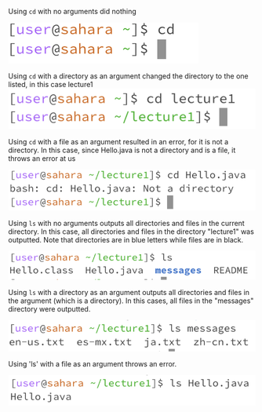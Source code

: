 Using `cd` with no arguments did nothing

![Image](ss1.png)

Using `cd` with a directory as an argument changed the directory to the one listed, in this case lecture1
![Image](ss2.png)

Using `cd` with a file as an argument resulted in an error, for it is not a directory. In this case, since Hello.java is not a directory and is a file, it throws an error at us

![Image](ss3.png)

Using `ls` with no arguments outputs all directories and files in the current directory. In this case, all directories and files in the directory "lecture1" was outputted. Note that directories are in blue letters while files are in black.

![Image](ss4.png)

Using `ls` with a directory as an argument outputs all directories and files in the argument (which is a directory). In this cases, all files in the "messages" directory were outputted.

![Image](ss5.png)

Using 'ls' with a file as an argument throws an error.

![Image](ss6.png)
